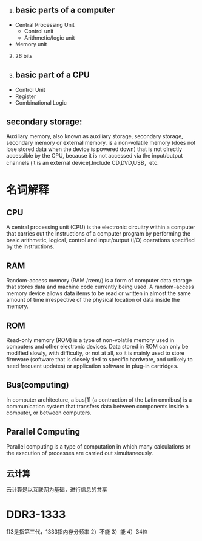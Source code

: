 1. ## basic parts of a computer
- Central Processing Unit
  - Control unit
  - Arithmetic/logic unit
- Memory unit
2. 26 bits
3. ## basic part of a CPU
- Control Unit
- Register
- Combinational Logic

## secondary storage:
Auxiliary memory, also known as auxiliary storage, secondary storage, secondary memory or external memory, is a non-volatile memory (does not lose stored data when the device is powered down) that is not directly accessible by the CPU, because it is not accessed via the input/output channels (it is an external device).Include CD,DVD,USB，etc.


# 名词解释
## CPU
A central processing unit (CPU) is the electronic circuitry within a computer that carries out the instructions of a computer program by performing the basic arithmetic, logical, control and input/output (I/O) operations specified by the instructions. 
## RAM
Random-access memory (RAM /ræm/) is a form of computer data storage that stores data and machine code currently being used. A random-access memory device allows data items to be read or written in almost the same amount of time irrespective of the physical location of data inside the memory.
## ROM
Read-only memory (ROM) is a type of non-volatile memory used in computers and other electronic devices. Data stored in ROM can only be modified slowly, with difficulty, or not at all, so it is mainly used to store firmware (software that is closely tied to specific hardware, and unlikely to need frequent updates) or application software in plug-in cartridges.
## Bus(computing)
In computer architecture, a bus[1] (a contraction of the Latin omnibus) is a communication system that transfers data between components inside a computer, or between computers. 
## Parallel Computing
Parallel computing is a type of computation in which many calculations or the execution of processes are carried out simultaneously.
## 云计算
云计算是以互联网为基础，进行信息的共享
# DDR3-1333
1)3是指第三代，1333指内存分频率
2）不能
3）能
4）34位